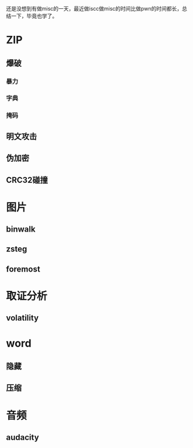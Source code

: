 还是没想到有做misc的一天，最近做iscc做misc的时间比做pwn的时间都长，总结一下，毕竟也学了。
# ZIP
## 爆破

### 暴力

### 字典 

### 掩码

## 明文攻击

## 伪加密

## CRC32碰撞

# 图片
## binwalk

## zsteg

## foremost

# 取证分析
## volatility

# word
## 隐藏

## 压缩

# 音频
## audacity